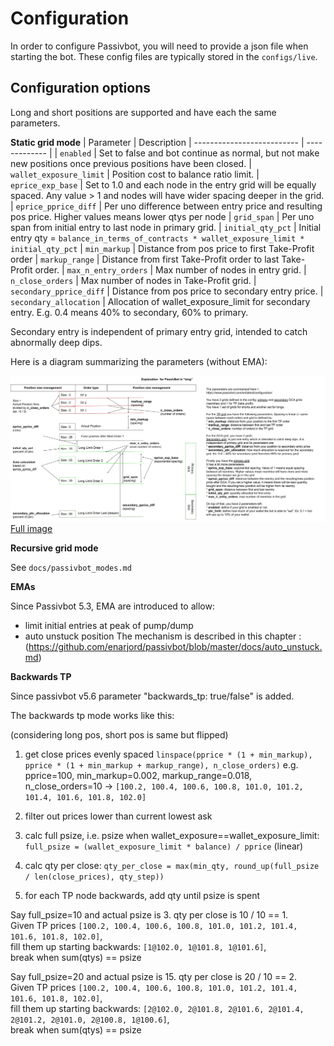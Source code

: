 # Configuration

In order to configure Passivbot, you will need to provide a json file when starting the bot.
These config files are typically stored in the `configs/live`.

## Configuration options

Long and short positions are supported and have each the same parameters.

**Static grid mode**
| Parameter                  | Description
| -------------------------- | ------------- |
| `enabled`                  | Set to false and bot continue as normal, but not make new positions once previous positions have been closed.
| `wallet_exposure_limit`    | Position cost to balance ratio limit.
| `eprice_exp_base`          | Set to 1.0 and each node in the entry grid will be equally spaced.  Any value > 1 and nodes will have wider spacing deeper in the grid.
| `eprice_pprice_diff`       | Per uno difference between entry price and resulting pos price.  Higher values means lower qtys per node
| `grid_span`                | Per uno span from initial entry to last node in primary grid.
| `initial_qty_pct`          | Initial entry qty = `balance_in_terms_of_contracts * wallet_exposure_limit * initial_qty_pct`
| `min_markup`               | Distance from pos price to first Take-Profit order
| `markup_range`             | Distance from first Take-Profit order to last Take-Profit order.
| `max_n_entry_orders`       | Max number of nodes in entry grid.
| `n_close_orders`           | Max number of nodes in Take-Profit grid.
| `secondary_pprice_diff`    | Distance from pos price to secondary entry price. 
| `secondary_allocation` | Allocation of wallet_exposure_limit for secondary entry.  E.g. 0.4 means 40% to secondary, 60% to primary.

Secondary entry is independent of primary entry grid, intended to catch abnormally deep dips.

Here is a diagram summarizing the parameters (without EMA):

![Grid Parameters](images/passivbot_grid_parameters.jpeg)
[Full image](images/passivbot_grid_parameters.jpeg)

**Recursive grid mode**

See `docs/passivbot_modes.md`


**EMAs**

Since Passivbot 5.3, EMA are introduced to allow:
* limit initial entries at peak of pump/dump
* auto unstuck position
The mechanism is described in this chapter : (https://github.com/enarjord/passivbot/blob/master/docs/auto_unstuck.md)


**Backwards TP**

Since passivbot v5.6 parameter "backwards_tp: true/false" is added.

The backwards tp mode works like this:

(considering long pos, short pos is same but flipped)

1) get close prices evenly spaced `linspace(pprice * (1 + min_markup), pprice * (1 + min_markup + markup_range), n_close_orders)` e.g. pprice=100, min_markup=0.002, markup_range=0.018, n_close_orders=10 -> `[100.2, 100.4, 100.6, 100.8, 101.0, 101.2, 101.4, 101.6, 101.8, 102.0]`

2) filter out prices lower than current lowest ask

3) calc full psize, i.e. psize when wallet_exposure==wallet_exposure_limit: `full_psize = (wallet_exposure_limit * balance) / pprice` (linear)

4) calc qty per close: `qty_per_close = max(min_qty, round_up(full_psize / len(close_prices), qty_step))`

5) for each TP node backwards, add qty until psize is spent

Say full_psize=10 and actual psize is 3. qty per close is 10 / 10 == 1.  
Given TP prices `[100.2, 100.4, 100.6, 100.8, 101.0, 101.2, 101.4, 101.6, 101.8, 102.0]`,  
fill them up starting backwards: `[1@102.0, 1@101.8, 1@101.6]`,  
break when sum(qtys) == psize

Say full_psize=20 and actual psize is 15. qty per close is 20 / 10 == 2.  
Given TP prices `[100.2, 100.4, 100.6, 100.8, 101.0, 101.2, 101.4, 101.6, 101.8, 102.0]`,  
fill them up starting backwards: `[2@102.0, 2@101.8, 2@101.6, 2@101.4, 2@101.2, 2@101.0, 2@100.8, 1@100.6]`,  
break when sum(qtys) == psize
